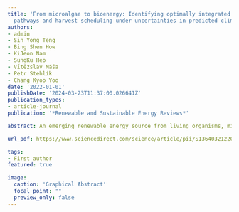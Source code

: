 ```yaml
---
title: 'From microalgae to bioenergy: Identifying optimally integrated biorefinery
  pathways and harvest scheduling under uncertainties in predicted climate'
authors:
- admin
- Sin Yong Teng
- Bing Shen How
- KiJeon Nam
- SungKu Heo
- Vı́tězslav Máša
- Petr Stehlík
- Chang Kyoo Yoo
date: '2022-01-01'
publishDate: '2024-03-23T11:37:00.026641Z'
publication_types:
- article-journal
publication: '*Renewable and Sustainable Energy Reviews*'

abstract: An emerging renewable energy source from living organisms, microalgae are recognized for its remarkable energy content and continuously receiving interest with a great potential in increasing its shares in fuel market. The main challenge for stable biorefinery operation is cultivation, given that the growth of microalgae is highly dependent on climate conditions, especially ambient temperature, and solar exposure. Herein, an advanced forecasting algorithm predicts daily climate conditions a year ahead. The forecast is then used in a dynamic metaheuristic optimization framework to determine optimal microalgae biorefinery process pathways with promising total annual margins and greenhouse gas emissions. In return, the optimal solution is reported with a total annual margin of 815,716 US$/y and greenhouse gas emission of 1.1 × 107 kg CO2-eqv/y. The most feasible microalgae species among the selection pool are identified in terms of kinetic growth, which is attributed to the climate behavior of the selected case-study region. A scheduling scheme is then identified for the optimal harvest period of cultivated microalgae. Next, uncertainty analysis for the selected process configuration is conducted using Monte Carlo simulation to investigate how variations in climate conditions will affect its overall performance. Additionally, the process is further enhanced by including renewable electricity sources which allow reducing 50% greenhouse gas emissions with the configuration of biomass energy (1.2%), solar power (0.1%), and wind energy (98.7%). In summary, this study provided a comprehensive guidelines on strategically deploying large scale microalgae biorefineries considering its long-term operational sustainability abiding the possible uncertainties within the system proposed.

url_pdf: https://www.sciencedirect.com/science/article/pii/S136403212200747X

tags:
- First author
featured: true

image:
  caption: 'Graphical Abstract'
  focal_point: ""
  preview_only: false
---
```


